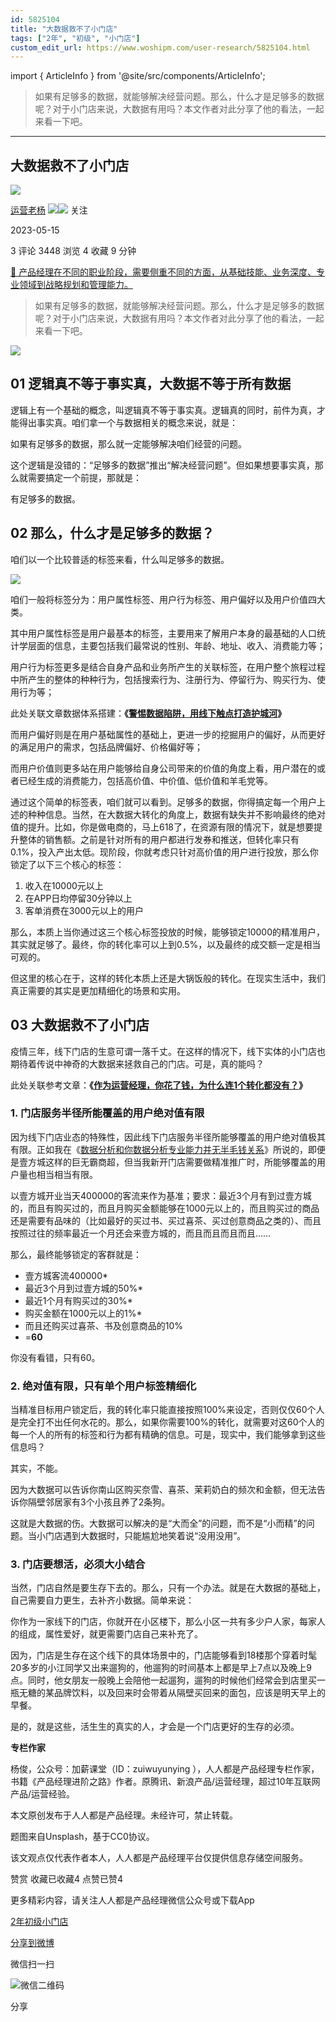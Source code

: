 ```yaml
---
id: 5825104
title: "大数据救不了小门店"
tags: ["2年", "初级", "小门店"]
custom_edit_url: https://www.woshipm.com/user-research/5825104.html
---
```

import { ArticleInfo } from '@site/src/components/ArticleInfo';

<ArticleInfo
    author="运营老杨"
    authorLink="https://www.woshipm.com/u/60853"
    published="2023-05-15"
    views={3448}
    comments={3}
    collects={4}
/>

> 如果有足够多的数据，就能够解决经营问题。那么，什么才是足够多的数据呢？对于小门店来说，大数据有用吗？本文作者对此分享了他的看法，一起来看一下吧。

---

## 大数据救不了小门店

[![](https://image.woshipm.com/wp-files/2017/01/zh6ctwZgGBK3IZwKKfWA.jpg!/both/72x72)](https://www.woshipm.com/u/60853)

[运营老杨](https://www.woshipm.com/u/60853) ![](https://static.woshipm.com/tag/1121_1@2x.png)![](https://static.woshipm.com/tag/1301_1@2x.png) 关注

2023-05-15

3 评论 3448 浏览 4 收藏 9 分钟

[🔗 产品经理在不同的职业阶段，需要侧重不同的方面，从基础技能、业务深度、专业领域到战略规划和管理能力。](https://ke.qidianla.com/courses/90pm)

> 如果有足够多的数据，就能够解决经营问题。那么，什么才是足够多的数据呢？对于小门店来说，大数据有用吗？本文作者对此分享了他的看法，一起来看一下吧。

![](https://image.woshipm.com/2023/04/14/f9ab8078-da8d-11ed-aeb8-00163e0b5ff3.jpg)

## 01 逻辑真不等于事实真，大数据不等于所有数据

逻辑上有一个基础的概念，叫逻辑真不等于事实真。逻辑真的同时，前件为真，才能得出事实真。咱们拿一个与数据相关的概念来说，就是：

如果有足够多的数据，那么就一定能够解决咱们经营的问题。

这个逻辑是没错的：“足够多的数据”推出“解决经营问题”。但如果想要事实真，那么就需要搞定一个前提，那就是：

有足够多的数据。

## 02 那么，什么才是足够多的数据？

咱们以一个比较普适的标签来看，什么叫足够多的数据。

![](https://image.woshipm.com/2023/05/14/8a3913e2-f23c-11ed-94e0-00163e0b5ff3.png)

咱们一般将标签分为：用户属性标签、用户行为标签、用户偏好以及用户价值四大类。

其中用户属性标签是用户最基本的标签，主要用来了解用户本身的最基础的人口统计学层面的信息，主要包括我们最常说的性别、年龄、地址、收入、消费能力等；

用户行为标签更多是结合自身产品和业务所产生的关联标签，在用户整个旅程过程中所产生的整体的种种行为，包括搜索行为、注册行为、停留行为、购买行为、使用行为等；

此处关联文章数据体系搭建：**《[警惕数据陷阱，用线下触点打造护城河](https://www.woshipm.com/operate/4070364.html)》**

而用户偏好则是在用户基础属性的基础上，更进一步的挖掘用户的偏好，从而更好的满足用户的需求，包括品牌偏好、价格偏好等；

而用户价值则更多站在用户能够给自身公司带来的价值的角度上看，用户潜在的或者已经生成的消费能力，包括高价值、中价值、低价值和羊毛党等。

通过这个简单的标签表，咱们就可以看到。足够多的数据，你得搞定每一个用户上述的种种信息。当然，在大数据大转化的角度上，数据有缺失并不影响最终的绝对值的提升。比如，你是做电商的，马上618了，在资源有限的情况下，就是想要提升整体的销售额。之前是针对所有的用户都进行发券和推送，但转化率只有0.1%，投入产出太低。现阶段，你就考虑只针对高价值的用户进行投放，那么你锁定了以下三个核心的标签：

1.  收入在10000元以上
2.  在APP日均停留30分钟以上
3.  客单消费在3000元以上的用户

那么，本质上当你通过这三个核心标签投放的时候，能够锁定10000的精准用户，其实就足够了。最终，你的转化率可以上到0.5%，以及最终的成交额一定是相当可观的。

但这里的核心在于，这样的转化本质上还是大锅饭般的转化。在现实生活中，我们真正需要的其实是更加精细化的场景和实用。

## 03 大数据救不了小门店

疫情三年，线下门店的生意可谓一落千丈。在这样的情况下，线下实体的小门店也期待着传说中神奇的大数据来拯救自己的门店。可是，真的能吗？

此处关联参考文章：**《[作为运营经理，你花了钱，为什么连1个转化都没有？](https://www.woshipm.com/operate/2200093.html)》**

### 1\. 门店服务半径所能覆盖的用户绝对值有限

因为线下门店业态的特殊性，因此线下门店服务半径所能够覆盖的用户绝对值极其有限。正如我在《[数据分析和你数据分析专业能力并无半毛钱关系](https://www.woshipm.com/data-analysis/5820870.html)》所说的，即便是壹方城这样的巨无霸商超，但当我新开门店需要做精准推广时，所能够覆盖的用户量也相当相当有限。

以壹方城开业当天400000的客流来作为基准；要求：最近3个月有到过壹方城的，而且有购买过的，而且月购买金额能够在1000元以上的，而且购买过的商品还是需要有品味的（比如最好的买过书、买过喜茶、买过创意商品之类的）、而且按照过往的频率最近一个月还会来壹方城的，而且而且而且而且……

那么，最终能够锁定的客群就是：

*   壹方城客流400000\*
*   最近3个月到过壹方城的50%\*
*   最近1个月有购买过的30%\*
*   购买金额在1000元以上的1%\*
*   而且还购买过喜茶、书及创意商品的10%
*   \=**60**

你没有看错，只有60。

### 2\. 绝对值有限，只有单个用户标签精细化

当精准目标用户锁定后，我的转化率只能直接按照100%来设定，否则仅仅60个人是完全打不出任何水花的。那么，如果你需要100%的转化，就需要对这60个人的每一个人的所有的标签和行为都有精确的信息。可是，现实中，我们能够拿到这些信息吗？

其实，不能。

因为大数据可以告诉你南山区购买奈雪、喜茶、茉莉奶白的频次和金额，但无法告诉你隔壁邻居家有3个小孩且养了2条狗。

这就是大数据的伤。大数据可以解决的是“大而全”的问题，而不是“小而精”的问题。当小门店遇到大数据时，只能尴尬地笑着说“没用没用”。

### 3\. 门店要想活，必须大小结合

当然，门店自然是要生存下去的。那么，只有一个办法。就是在大数据的基础上，自己需要自力更生，去补齐小数据。简单来说：

你作为一家线下的门店，你就开在小区楼下，那么小区一共有多少户人家，每家人的组成，属性爱好，就更需要门店自己来补充了。

因为，门店是生存在这个线下的具体场景中的，门店能够看到18楼那个穿着时髦20多岁的小江同学又出来遛狗的，他遛狗的时间基本上都是早上7点以及晚上9点。同时，他女朋友一般晚上会陪他一起遛狗，遛狗的时候他们经常会到店里买一瓶无糖的某品牌饮料，以及回来时会带着从隔壁买回来的面包，应该是明天早上的早餐。

是的，就是这些，活生生的真实的人，才会是一个门店更好的生存的必须。

**专栏作家**

杨俊，公众号：加薪课堂（ID：zuiwuyunying ），人人都是产品经理专栏作家，书籍《产品经理进阶之路》作者。原腾讯、新浪产品/运营经理，超过10年互联网产品/运营经验。

本文原创发布于人人都是产品经理。未经许可，禁止转载。

题图来自Unsplash，基于CC0协议。

该文观点仅代表作者本人，人人都是产品经理平台仅提供信息存储空间服务。

赞赏 收藏已收藏4 点赞已赞4

更多精彩内容，请关注人人都是产品经理微信公众号或下载App

[2年](https://www.woshipm.com/tag/2%e5%b9%b4)[初级](https://www.woshipm.com/tag/%e5%88%9d%e7%ba%a7)[小门店](https://www.woshipm.com/tag/%e5%b0%8f%e9%97%a8%e5%ba%97)

[分享到微博](https://service.weibo.com/share/share.php?appkey=2775287854&title=大数据救不了小门店&url=https://www.woshipm.com/user-research/5825104.html&pic=https://image.woshipm.com/2023/04/14/f9ab8078-da8d-11ed-aeb8-00163e0b5ff3.jpg)

微信扫一扫

![微信二维码](https://api.pwmqr.com/qrcode/create/?url=https://www.woshipm.com/user-research/5825104.html)

分享